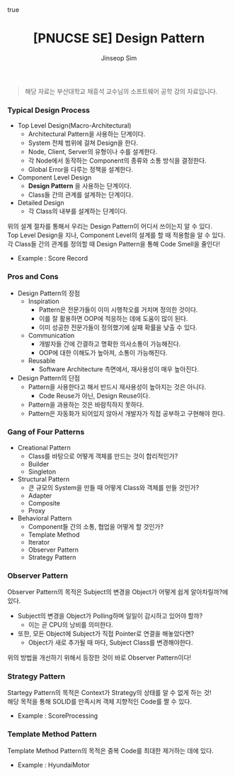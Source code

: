 ﻿---
layout: post
title: "[PNUCSE SE] Design Pattern"
categories: SE
tags: [theory]
author:
  - Jinseop Sim
toc: true
math: true
---
> 해당 자료는 부산대학교 채흥석 교수님의 소프트웨어 공학 강의 자료입니다.  

### Typical Design Process
- Top Level Design(Macro-Architectural)
  - Architectural Pattern을 사용하는 단계이다.
  - System 전체 범위에 걸쳐 Design을 한다.
  - Node, Client, Server의 유형이나 수를 설계한다.
  - 각 Node에서 동작하는 Component의 종류와 소통 방식을 결정한다.
  - Global Error을 다루는 정책을 설계한다.
- Component Level Design
  - __Design Pattern__ 을 사용하는 단계이다.
  - Class들 간의 관계를 설계하는 단계이다.
- Detailed Design
  - 각 Class의 내부를 설계하는 단계이다.

위의 설계 절차를 통해서 우리는 Design Pattern이 어디서 쓰이는지 알 수 있다.  
Top Level Design을 지나, Component Level의 설계를 할 때 적용함을 알 수 있다.  
각 Class들 간의 관계를 정의할 때 Design Pattern을 통해 Code Smell을 줄인다!  

- Example : Score Record

### Pros and Cons
- Design Pattern의 장점
  - Inspiration
    - Pattern은 전문가들이 이미 시행착오를 거치며 정의한 것이다.
    - 이를 잘 활용하면 OOP에 적응하는 데에 도움이 많이 된다.
    - 이미 성공한 전문가들이 정의했기에 실패 확률을 낮출 수 있다.
  - Communication
    - 개발자들 간에 간결하고 명확한 의사소통이 가능해진다.
    - OOP에 대한 이해도가 높아져, 소통이 가능해진다.
  - Reusable
    - Software Architecture 측면에서, 재사용성이 매우 높아진다.
- Design Pattern의 단점
  - Pattern을 사용한다고 해서 반드시 재사용성이 높아지는 것은 아니다.
    - Code Reuse가 아닌, Design Reuse이다.
  - Pattern을 과용하는 것은 바람직하지 못하다.
  - Pattern은 자동화가 되어있지 않아서 개발자가 직접 공부하고 구현해야 한다.

### Gang of Four Patterns
- Creational Pattern
  - Class를 바탕으로 어떻게 객체를 만드는 것이 합리적인가?
  - Builder
  - Singleton
- Structural Pattern
  - 큰 규모의 System을 만들 때 어떻게 Class와 객체를 만들 것인가?
  - Adapter
  - Composite
  - Proxy
- Behavioral Pattern
  - Component들 간의 소통, 협업을 어떻게 할 것인가?
  - Template Method
  - Iterator
  - Observer Pattern
  - Strategy Pattern

### Observer Pattern
Observer Pattern의 목적은 Subject의 변경을 Object가 어떻게 쉽게 알아차릴까?에 있다.  
- Subject의 변경을 Object가 Polling하며 일일이 감시하고 있어야 할까?
  - 이는 곧 CPU의 낭비를 의미한다.
- 또한, 모든 Object에 Subject가 직접 Pointer로 연결을 해놓았다면?
  - Object가 새로 추가될 때 마다, Subject Class를 변경해야한다.

위의 방법을 개선하기 위해서 등장한 것이 바로 Observer Pattern이다!  

### Strategy Pattern
Startegy Pattern의 목적은 Context가 Strategy의 상태를 알 수 없게 하는 것!  
해당 목적을 통해 SOLID를 만족시켜 객체 지향적인 Code를 짤 수 있다.  

- Example : ScoreProcessing

### Template Method Pattern
Template Method Pattern의 목적은 중복 Code를 최대한 제거하는 데에 있다.  

- Example : HyundaiMotor
